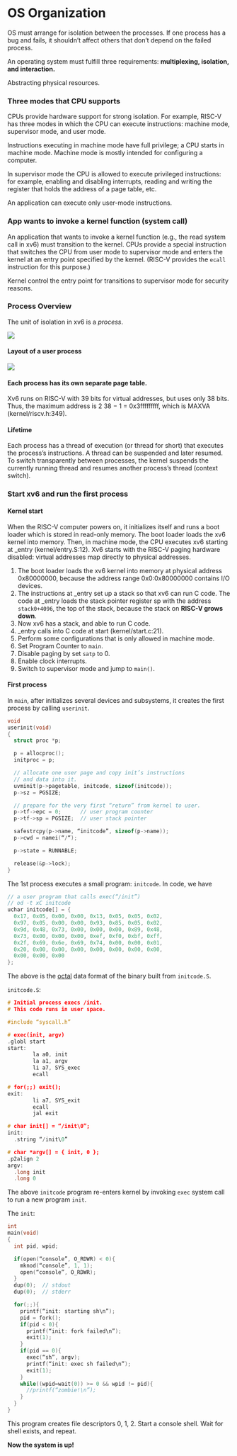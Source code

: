 # OS Organization

OS must arrange for isolation between the processes. If one process has a bug and fails, it shouldn’t affect others that don’t depend on the failed process.

An operating system must fulfill three requirements: **multiplexing, isolation, and interaction.**

Abstracting physical resources.

### Three modes that CPU supports

CPUs provide hardware support for strong isolation. For example, RISC-V has three modes in which the CPU can execute instructions: machine mode, supervisor mode, and user mode.

Instructions executing in machine mode have full privilege; a CPU starts in machine mode. Machine mode is mostly intended for configuring a computer.

In supervisor mode the CPU is allowed to execute privileged instructions: for example, enabling and disabling interrupts, reading and writing the register that holds the address of a page table, etc.

An application can execute only user-mode instructions.

### App wants to invoke a kernel function \(system call\)

An application that wants to invoke a kernel function \(e.g., the read system call in xv6\) must transition to the kernel. CPUs provide a special instruction that switches the CPU from user mode to supervisor mode and enters the kernel at an entry point specified by the kernel. \(RISC-V provides the `ecall` instruction for this purpose.\)

Kernel control the entry point for transitions to supervisor mode for security reasons.

### Process Overview

The unit of isolation in xv6 is a _process_. 

![](../.gitbook/assets/image%20%286%29.png)

#### Layout of a user process

![](../.gitbook/assets/image%20%2815%29.png)

#### Each process has its own separate page table.

Xv6 runs on RISC-V with 39 bits for virtual addresses, but uses only 38 bits. Thus, the maximum address is 2 38 − 1 = 0x3fffffffff, which is MAXVA \(kernel/riscv.h:349\).

#### Lifetime

Each process has a thread of execution \(or thread for short\) that executes the process’s instructions. A thread can be suspended and later resumed. To switch transparently between processes, the kernel suspends the currently running thread and resumes another process’s thread \(context switch\).

### Start xv6 and run the first process

#### Kernel start

When the RISC-V computer powers on, it initializes itself and runs a boot loader which is stored in read-only memory. The boot loader loads the xv6 kernel into memory. Then, in machine mode, the CPU executes xv6 starting at \_entry \(kernel/entry.S:12\). Xv6 starts with the RISC-V paging hardware disabled: virtual addresses map directly to physical addresses.

1. The boot loader loads the xv6 kernel into memory at physical address 0x80000000, because the address range 0x0:0x80000000 contains I/O devices.
2. The instructions at \_entry set up a stack so that xv6 can run C code. The code at \_entry loads the stack pointer register sp with the address `stack0+4096`, the top of the stack, because the stack on **RISC-V grows down**.
3. Now xv6 has a stack, and able to run C code.
4. \_entry calls into C code at start \(kernel/start.c:21\).
5. Perform some configurations that is only allowed in machine mode.
6. Set Program Counter to `main`.
7. Disable paging by set `satp` to 0.
8. Enable clock interrupts.
9. Switch to supervisor mode and jump to `main()`.

#### First process

In `main`, after initializes several devices and subsystems, it creates the first process by calling `userinit`.

```c
void
userinit(void)
{
  struct proc *p;

  p = allocproc();
  initproc = p;

  // allocate one user page and copy init’s instructions
  // and data into it.
  uvminit(p->pagetable, initcode, sizeof(initcode));
  p->sz = PGSIZE;

  // prepare for the very first “return” from kernel to user.
  p->tf->epc = 0;      // user program counter
  p->tf->sp = PGSIZE;  // user stack pointer

  safestrcpy(p->name, “initcode”, sizeof(p->name));
  p->cwd = namei(“/“);

  p->state = RUNNABLE;

  release(&p->lock);
}
```

The 1st process executes a small program: `initcode`. In code, we have

```c
// a user program that calls exec(“/init”)
// od -t xC initcode
uchar initcode[] = {
  0x17, 0x05, 0x00, 0x00, 0x13, 0x05, 0x05, 0x02,
  0x97, 0x05, 0x00, 0x00, 0x93, 0x85, 0x05, 0x02,
  0x9d, 0x48, 0x73, 0x00, 0x00, 0x00, 0x89, 0x48,
  0x73, 0x00, 0x00, 0x00, 0xef, 0xf0, 0xbf, 0xff,
  0x2f, 0x69, 0x6e, 0x69, 0x74, 0x00, 0x00, 0x01,
  0x20, 0x00, 0x00, 0x00, 0x00, 0x00, 0x00, 0x00,
  0x00, 0x00, 0x00
};
```

The above is the [octal](https://en.wikipedia.org/wiki/Octal) data format of the binary built from `initcode.S`.

`initcode.S`:

```c
# Initial process execs /init.
# This code runs in user space.

#include “syscall.h”

# exec(init, argv)
.globl start
start:
        la a0, init
        la a1, argv
        li a7, SYS_exec
        ecall

# for(;;) exit();
exit:
        li a7, SYS_exit
        ecall
        jal exit

# char init[] = “/init\0”;
init:
  .string “/init\0”

# char *argv[] = { init, 0 };
.p2align 2
argv:
  .long init
  .long 0
```

The above `initcode` program re-enters kernel by invoking `exec` system call to run a new program `init`.

The `init`:

```c
int
main(void)
{
  int pid, wpid;

  if(open(“console”, O_RDWR) < 0){
    mknod(“console”, 1, 1);
    open(“console”, O_RDWR);
  }
  dup(0);  // stdout
  dup(0);  // stderr

  for(;;){
    printf(“init: starting sh\n”);
    pid = fork();
    if(pid < 0){
      printf(“init: fork failed\n”);
      exit(1);
    }
    if(pid == 0){
      exec(“sh”, argv);
      printf(“init: exec sh failed\n”);
      exit(1);
    }
    while((wpid=wait(0)) >= 0 && wpid != pid){
      //printf(“zombie!\n”);
    }
  }
}
```

This program creates file descriptors 0, 1, 2. Start a console shell. Wait for shell exists, and repeat.

**Now the system is up!**

